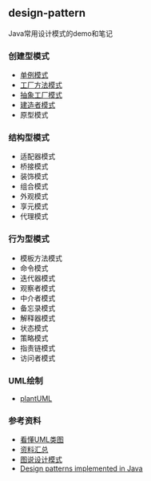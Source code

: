 ## design-pattern

Java常用设计模式的demo和笔记

### 创建型模式

- [单例模式](singleton/README.md)
- [工厂方法模式](factory-method/README.md)
- [抽象工厂模式](abstract-factory/README.md)
- [建造者模式](builder/README.md)
- 原型模式

### 结构型模式

- 适配器模式
- 桥接模式
- 装饰模式
- 组合模式
- 外观模式
- 享元模式
- 代理模式

### 行为型模式

- 模板方法模式
- 命令模式
- 迭代器模式
- 观察者模式
- 中介者模式
- 备忘录模式
- 解释器模式
- 状态模式
- 策略模式
- 指责链模式
- 访问者模式

### UML绘制
- [plantUML](http://plantuml.com/zh/)

### 参考资料

- [看懂UML类图](https://design-patterns.readthedocs.io/zh_CN/latest/read_uml.html)
- [资料汇总](https://www.cnblogs.com/foryang/p/5849402.html)
- [图说设计模式](https://design-patterns.readthedocs.io/zh_CN/latest/index.html)
- [Design patterns implemented in Java](https://java-design-patterns.com/)